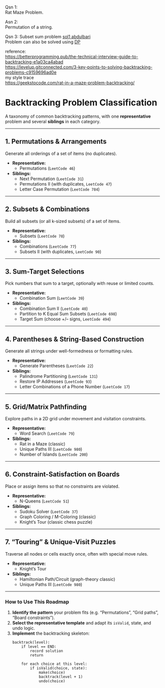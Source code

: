 Qsn 1:  
Rat Maze Problem.  

Asn 2:  
Permutation of a string.  

Qsn 3:
Subset sum problem [sol1 abdulbari](https://youtu.be/kyLxTdsT8ws)  
Problem can also be solved using [DP](https://github.com/PiyushMittl/java-TipsandTricks/blob/master/problemsolving-dp.md)  



reference:  
https://betterprogramming.pub/the-technical-interview-guide-to-backtracking-e1a03ca4abad  
https://levelup.gitconnected.com/3-key-points-to-solving-backtracking-problems-c9159696ad0e  
my style trace  
https://geekstocode.com/rat-in-a-maze-problem-backtracking/  

# Backtracking Problem Classification

A taxonomy of common backtracking patterns, with one **representative** problem and several **siblings** in each category.

---

## 1. Permutations & Arrangements  
Generate all orderings of a set of items (no duplicates).

- **Representative:**  
  - Permutations (`LeetCode 46`)  
- **Siblings:**  
  - Next Permutation (`LeetCode 31`)  
  - Permutations II (with duplicates, `LeetCode 47`)  
  - Letter Case Permutation (`LeetCode 784`)  

---

## 2. Subsets & Combinations  
Build all subsets (or all k-sized subsets) of a set of items.

- **Representative:**  
  - Subsets (`LeetCode 78`)  
- **Siblings:**  
  - Combinations (`LeetCode 77`)  
  - Subsets II (with duplicates, `LeetCode 90`)  

---

## 3. Sum-Target Selections  
Pick numbers that sum to a target, optionally with reuse or limited counts.

- **Representative:**  
  - Combination Sum (`LeetCode 39`)  
- **Siblings:**  
  - Combination Sum II (`LeetCode 40`)  
  - Partition to K Equal Sum Subsets (`LeetCode 698`)  
  - Target Sum (choose +/– signs, `LeetCode 494`)  

---

## 4. Parentheses & String-Based Construction  
Generate all strings under well-formedness or formatting rules.

- **Representative:**  
  - Generate Parentheses (`LeetCode 22`)  
- **Siblings:**  
  - Palindrome Partitioning (`LeetCode 131`)  
  - Restore IP Addresses (`LeetCode 93`)  
  - Letter Combinations of a Phone Number (`LeetCode 17`)  

---

## 5. Grid/Matrix Pathfinding  
Explore paths in a 2D grid under movement and visitation constraints.

- **Representative:**  
  - Word Search (`LeetCode 79`)  
- **Siblings:**  
  - Rat in a Maze (classic)  
  - Unique Paths III (`LeetCode 980`)  
  - Number of Islands (`LeetCode 200`)  

---

## 6. Constraint-Satisfaction on Boards  
Place or assign items so that no constraints are violated.

- **Representative:**  
  - N-Queens (`LeetCode 51`)  
- **Siblings:**  
  - Sudoku Solver (`LeetCode 37`)  
  - Graph Coloring / M-Coloring (classic)  
  - Knight’s Tour (classic chess puzzle)  

---

## 7. “Touring” & Unique-Visit Puzzles  
Traverse all nodes or cells exactly once, often with special move rules.

- **Representative:**  
  - Knight’s Tour  
- **Siblings:**  
  - Hamiltonian Path/Circuit (graph-theory classic)  
  - Unique Paths III (`LeetCode 980`)  

---

### How to Use This Roadmap

1. **Identify the pattern** your problem fits (e.g. “Permutations”, “Grid paths”, “Board constraints”).  
2. **Select the representative template** and adapt its `isValid`, state, and undo logic.  
3. **Implement** the backtracking skeleton:
   ```text
   backtrack(level):
       if level == END:
           record solution
           return

       for each choice at this level:
           if isValid(choice, state):
               make(choice)
               backtrack(level + 1)
               undo(choice)
